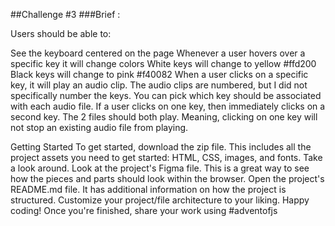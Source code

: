 ##Challenge #3
###Brief :

Users should be able to:

See the keyboard centered on the page
Whenever a user hovers over a specific key it will change colors
White keys will change to yellow #ffd200
Black keys will change to pink #f40082
When a user clicks on a specific key, it will play an audio clip.
The audio clips are numbered, but I did not specifically number the keys. You can pick which key should be associated with each audio file.
If a user clicks on one key, then immediately clicks on a second key. The 2 files should both play. Meaning, clicking on one key will not stop an existing audio file from playing.

Getting Started
To get started, download the zip file. This includes all the project assets you need to get started: HTML, CSS, images, and fonts.
Take a look around. Look at the project's Figma file. This is a great way to see how the pieces and parts should look within the browser.
Open the project's README.md file. It has additional information on how the project is structured.
Customize your project/file architecture to your liking.
Happy coding!
Once you're finished, share your work using #adventofjs
